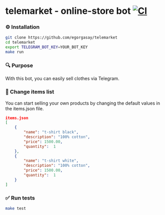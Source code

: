 # telemarket - online-store bot  [![CI](https://github.com/egorgasay/telemarket/actions/workflows/go.yml/badge.svg)](https://github.com/egorgasay/telemarket/actions/workflows/go.yml)

### ⚙️ Installation 

```bash
git clone https://github.com/egorgasay/telemarket
cd telemarket
export TELEGRAM_BOT_KEY=YOUR_BOT_KEY
make run
```

### 🔍️ Purpose

With this bot, you can easily sell clothes via Telegram.  

### 👕 Change items list

You can start selling your own products by changing the default values in the items.json file.

```json
items.json
[
    {
        "name": "t-shirt black",
        "description": "100% cotton",
        "price": 1500.00,
        "quantity":  1
    },
    {
        "name": "t-shirt white",
        "description": "100% cotton",
        "price": 1500.00,
        "quantity":  1
    }
]
```

### ✅ Run tests

```bash
make test
```
